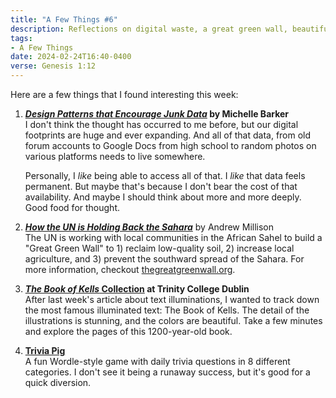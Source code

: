 ```yaml
---
title: "A Few Things #6"
description: Reflections on digital waste, a great green wall, beautiful illuminations, and a fun trivia game
tags:
- A Few Things
date: 2024-02-24T16:40-0400
verse: Genesis 1:12
---
```


Here are a few things that I found interesting this week:

1. **[_Design Patterns that Encourage Junk Data_](https://css-irl.info/design-patterns-that-encourage-junk-data/)
   by Michelle Barker**<br/>I don't think the thought has occurred to me before,
   but our digital footprints are huge and ever expanding. And all of that data,
   from old forum accounts to Google Docs from high school to random photos on
   various platforms needs to live somewhere.

   Personally, I _like_ being able to access all of that. I _like_ that data
   feels permanent. But maybe that's because I don't bear the cost of that
   availability. And maybe I should think about more and more deeply. Good food
   for thought.

2. **[_How the UN is Holding Back the Sahara_](https://www.youtube.com/watch?v=WCli0gyNwL0)**
   by Andrew Millison<br/>The UN is working with local communities in the
   African Sahel to build a "Great Green Wall" to 1) reclaim low-quality
   soil, 2) increase local agriculture, and 3) prevent the southward spread of
   the Sahara. For more information, checkout
   [thegreatgreenwall.org](https://www.thegreatgreenwall.org/).

3. **[_The Book of Kells_ Collection](https://digitalcollections.tcd.ie/concern/works/hm50tr726?locale=en)
   at Trinity College Dublin**<br/>After last week's article about
   text illuminations, I wanted to track down the most famous illuminated text:
   The Book of Kells. The detail of the illustrations is stunning, and the
   colors are beautiful. Take a few minutes and explore the pages of this
   1200-year-old book.

4. **[Trivia Pig](https://triviapig.com/)**<br/>A fun Wordle-style game with daily
   trivia questions in 8 different categories. I don't see it being a runaway
   success, but it's good for a quick diversion.

